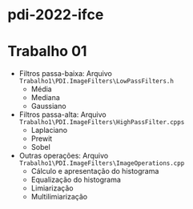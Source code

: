 # pdi-2022-ifce

# Trabalho 01
+ Filtros passa-baixa: Arquivo `Trabalho1\PDI.ImageFilters\LowPassFilters.h`
    + Média
    + Mediana
    + Gaussiano
+ Filtros passa-alta: Arquivo `Trabalho1\PDI.ImageFilters\HighPassFilter.cpps`
    + Laplaciano
    + Prewit
    + Sobel
+ Outras operações: Arquivo `Trabalho1\PDI.ImageFilters\ImageOperations.cpp`
    + Cálculo e apresentação do histograma
    + Equalização do histograma
    + Limiarização
    + Multilimiarização
